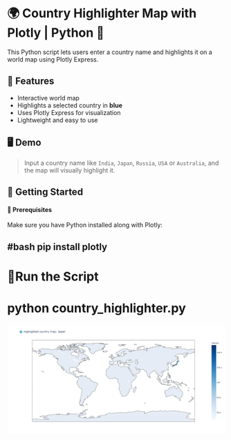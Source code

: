# 🌍 Country Highlighter Map with Plotly | Python 🐍
This Python script lets users enter a country name and highlights it on a world map using Plotly Express.

## 📌 Features

- Interactive world map
- Highlights a selected country in **blue**
- Uses Plotly Express for visualization
- Lightweight and easy to use

## 🖥️ Demo

> Input a country name like `India`, `Japan`, `Russia`, `USA` or `Australia`, and the map will visually highlight it.

## 🚀 Getting Started

#### 📌 Prerequisites

Make sure you have Python installed along with Plotly:

#bash
pip install plotly
-----------------------------
# 🚀Run the Script
python country_highlighter.py
=========================================================
![Country map searching](countryMapImgOutput.png)
